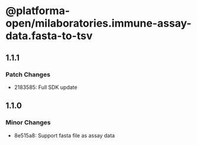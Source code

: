 # @platforma-open/milaboratories.immune-assay-data.fasta-to-tsv

## 1.1.1

### Patch Changes

- 2183585: Full SDK update

## 1.1.0

### Minor Changes

- 8e515a8: Support fasta file as assay data
